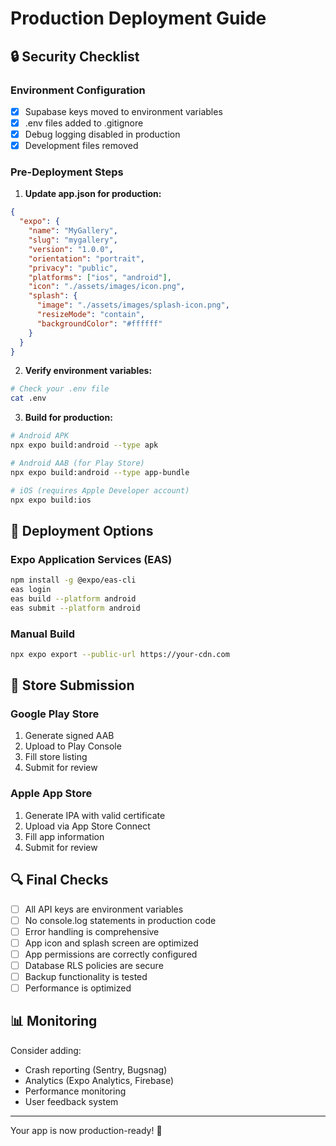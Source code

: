 # Production Deployment Guide

## 🔒 Security Checklist

### Environment Configuration

- [x] Supabase keys moved to environment variables
- [x] .env files added to .gitignore
- [x] Debug logging disabled in production
- [x] Development files removed

### Pre-Deployment Steps

1. **Update app.json for production:**

```json
{
  "expo": {
    "name": "MyGallery",
    "slug": "mygallery",
    "version": "1.0.0",
    "orientation": "portrait",
    "privacy": "public",
    "platforms": ["ios", "android"],
    "icon": "./assets/images/icon.png",
    "splash": {
      "image": "./assets/images/splash-icon.png",
      "resizeMode": "contain",
      "backgroundColor": "#ffffff"
    }
  }
}
```

2. **Verify environment variables:**

```bash
# Check your .env file
cat .env
```

3. **Build for production:**

```bash
# Android APK
npx expo build:android --type apk

# Android AAB (for Play Store)
npx expo build:android --type app-bundle

# iOS (requires Apple Developer account)
npx expo build:ios
```

## 🚀 Deployment Options

### Expo Application Services (EAS)

```bash
npm install -g @expo/eas-cli
eas login
eas build --platform android
eas submit --platform android
```

### Manual Build

```bash
npx expo export --public-url https://your-cdn.com
```

## 📱 Store Submission

### Google Play Store

1. Generate signed AAB
2. Upload to Play Console
3. Fill store listing
4. Submit for review

### Apple App Store

1. Generate IPA with valid certificate
2. Upload via App Store Connect
3. Fill app information
4. Submit for review

## 🔍 Final Checks

- [ ] All API keys are environment variables
- [ ] No console.log statements in production code
- [ ] Error handling is comprehensive
- [ ] App icon and splash screen are optimized
- [ ] App permissions are correctly configured
- [ ] Database RLS policies are secure
- [ ] Backup functionality is tested
- [ ] Performance is optimized

## 📊 Monitoring

Consider adding:

- Crash reporting (Sentry, Bugsnag)
- Analytics (Expo Analytics, Firebase)
- Performance monitoring
- User feedback system

---

Your app is now production-ready! 🎉
